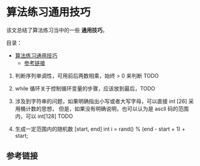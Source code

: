 # 算法练习通用技巧

该文总结了算法练习当中的一些 **通用技巧**。

目录：

- [算法练习通用技巧](#算法练习通用技巧)
  - [参考链接](#参考链接)

1. 判断序列单调性，可用前后两数相乘，始终 > 0 来判断 TODO

2. while 循环关于控制循环变量的步骤，应该放到最后，TODO

3. 涉及到字符串的问题，如果明确指出小写或者大写字母，可以直接 int [26] 采用桶计数的思想，
   但是，如果没有明确说明，也可以认为是 ascll 码的范围内，可以 int[128] TODO

4. 生成一定范围内的随机数 [start, end] int i = rand() % (end - start + 1) + start;

## 参考链接
